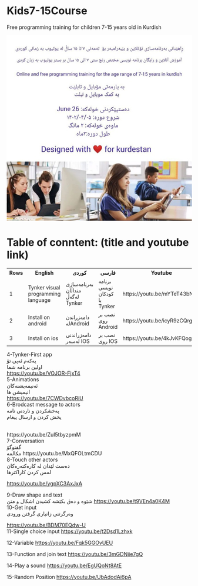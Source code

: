 # Kids7-15Course
Free programming training for children 7-15 years old in Kurdish </br>

![Screenshot](509110bf-1e38-4955-b8b2-3b1440404ad1.jpg)
# Table of conntent: (title and youtube link)</br>


<table>
  <tr>
    <th>Rows</th>
    <th>English</th>
    <th>کوردی</th>
     <th>فارسی</th>
 <th>Youtube</th>
  </tr>
  <tr>
    <td>1</td>
    <td>Tynker visual programming language </td>
    <td>بەرنامەسازی منداڵان لەگەڵ Tynker </td>
        <td>برنامه نویسی کودکان با Tynker</td>
    <td>https://youtu.be/mYTeT43bNHg</td>
  </tr>
  <tr>
    <td>2</td>
    <td>Install on android</td>
    <td>دامەزراندن لەAndroid </td>
     <td>نصب بر روی Android</td>
     <td>https://youtu.be/icyR9zCQrgo</td>
  </tr>

  <tr>
    <td>3</td>
    <td>Install on ios</td>
    <td>دامەزراندنی لەسەر IOS </td>
     <td>نصب بر روی IOS</td>
     <td>https://youtu.be/4kJvKFQog4g</td>
  </tr>

  
</table>



4-Tynker-First app
</br>
یەکەم ئەپی تۆ 
</br>
اولین برنامه شما
</br>
https://youtu.be/VOJOR-FjxT4
<br/>
5-Animations
</br>
ئەنیمەیشنەکان 
</br>
انیمیشن ها 
</br>
https://youtu.be/7CWDvbcoRiU
<br/>
6-Brodcast message to actors
</br>
پەخشکردن و ناردنی نامە 
</br>
پخش کردن و ارسال پیغام

</br>
https://youtu.be/ZuI5tbyzpmM
<br/>
7-Conversation
</br>
گفتوگۆ 
</br>
مکالمه
https://youtu.be/MxQFOLtmCDU
<br/>
8-Touch other actors
</br>
دەست لێدان لە کارەکتەرەکان 
</br>
لمس کردن کاراکترها 

https://youtu.be/ygpXC3AxJxA

9-Draw shape and text
</br>
شێوە و دەق بکێشە 
کشیدن اشکال و متن
https://youtu.be/t9VEn4a0K4M
<br/>
10-Get input
</br>
وەرگرتنی زانیاری 
گرفتن ورودی 
 

https://youtu.be/BDM70EQdw-U
<br/>
11-Single choice input
https://youtu.be/t2Dsd1Lzhxk

12-Variable
https://youtu.be/Fqk5GGOvUEU

13-Function and join text
https://youtu.be/3mGDNjie7gQ


14-Play a sound
https://youtu.be/EgUQoNt8AtE

15-Random Position
https://youtu.be/UbAdodAi6pA


